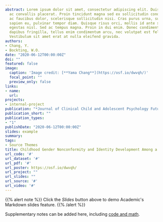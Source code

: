 ```yaml
---
abstract: Lorem ipsum dolor sit amet, consectetur adipiscing elit. Duis posuere tellus
  ac convallis placerat. Proin tincidunt magna sed ex sollicitudin condimentum. Sed
  ac faucibus dolor, scelerisque sollicitudin nisi. Cras purus urna, suscipit quis
  sapien eu, pulvinar tempor diam. Quisque risus orci, mollis id ante sit amet, gravida
  egestas nisl. Sed ac tempus magna. Proin in dui enim. Donec condimentum, sem id
  dapibus fringilla, tellus enim condimentum arcu, nec volutpat est felis vel metus.
  Vestibulum sit amet erat at nulla eleifend gravida.
authors:
- Chang, Y.
- Bockting, W.O.
date: "2020-06-12T00:00:00Z"
doi: ""
featured: false
image:
  caption: 'Image credit: [**Yama Chang**](https://osf.io/dwvqh/)'
  focal_point: ""
  preview_only: false
links:
- name: 
  url: 
projects:
- internal-project
publication: "*Journal of Clinical Child and Adolescent Psychology Future Direction Forum (JCCAP)*"
publication_short: ""
publication_types:
- "1"
publishDate: "2020-06-12T00:00:00Z"
slides: example
summary: 
tags:
- Source Themes
title: Childhood Gender Nonconformity and Identity Development Among a Diverse Transgender Community Sample in the United States
url_code: '#'
url_dataset: '#'
url_pdf: '#'
url_poster: https://osf.io/dwvqh/
url_project: ""
url_slides: ""
url_source: '#'
url_video: '#'
---
```


{{% alert note %}}
Click the *Slides* button above to demo Academic's Markdown slides feature.
{{% /alert %}}

Supplementary notes can be added here, including [code and math](https://sourcethemes.com/academic/docs/writing-markdown-latex/).
